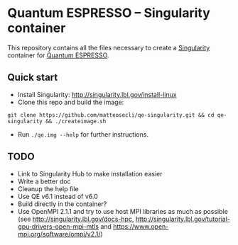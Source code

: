 # Quantum ESPRESSO – Singularity container

This repository contains all the files necessary to create a [Singularity](http://singularity.lbl.gov/) container for [Quantum ESPRESSO](https://github.com/QEF/q-e).

## Quick start
- Install Singularity: http://singularity.lbl.gov/install-linux
- Clone this repo and build the image:
```
git clone https://github.com/matteosecli/qe-singularity.git && cd qe-singularity && ./createimage.sh
```
- Run `./qe.img --help` for further instructions.

## TODO
- Link to Singularity Hub to make installation easier
- Write a better doc
- Cleanup the help file
- Use QE v6.1 instead of v6.0
- Build directly in the container?
- Use OpenMPI 2.1.1 and try to use host MPI libraries as much as possible (see http://singularity.lbl.gov/docs-hpc, http://singularity.lbl.gov/tutorial-gpu-drivers-open-mpi-mtls and https://www.open-mpi.org/software/ompi/v2.1/)
